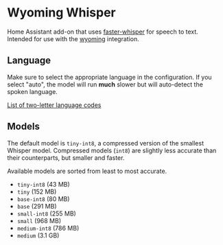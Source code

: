 # Wyoming Whisper

Home Assistant add-on that uses [faster-whisper](https://github.com/guillaumekln/faster-whisper/) for speech to text.
Intended for use with the [wyoming](https://www.home-assistant.io/integrations/wyoming/) integration.

## Language

Make sure to select the appropriate language in the configuration. If you select "auto", the model will run **much** slower but will auto-detect the spoken language.

[List of two-letter language codes](https://en.wikipedia.org/wiki/List_of_ISO_639-1_codes)


## Models

The default model is `tiny-int8`, a compressed version of the smallest Whisper model.
Compressed models (`int8`) are slightly less accurate than their counterparts, but smaller and faster.

Available models are sorted from least to most accurate.

* `tiny-int8` (43 MB)
* `tiny` (152 MB)
* `base-int8` (80 MB)
* `base` (291 MB)
* `small-int8` (255 MB)
* `small` (968 MB)
* `medium-int8` (786 MB)
* `medium` (3.1 GB)
